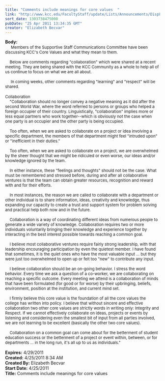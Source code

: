 ```yaml
---
title: "Comments include meanings for core values  "
link: "http://www.kcc.edu/FacultyStaff/update/Lists/Announcements/DispForm.aspx?ID=241"
sort_date: 1303738475000
pubDate: "25 Apr 2011 13:34:35 GMT"
creator: "Elizabeth Becvar"
---
```


<div><b>Body:</b> <div class=ExternalClassF7C9BFDA062049E0AA22B021BDA89C25><div>  <font size=2>   Members of the Supportive Staff Communications Committee have been discussing KCC's Core Values and what they mean to them. </font></div><font size=2>
<div><br>    Below are comments regarding &quot;collaboration&quot; which were shared at a recent meeting. They are being shared with the KCC Community as a whole to help all of us continue to focus on what we are all about.</div>
<div><br>     In coming weeks, other comments regarding &quot;learning&quot; and &quot;respect&quot; will be shared.</div>
<div></font> </div>
<div><font size=2>Collaboration<br>    &quot;Collaboration should no longer convey a negative meaning as it did after the second World War, where the word referred to persons or groups who helped a foreign occupier of their country. Linguistically, &quot;collaboration&quot; implies more or less equal partners who work together--which is obviously not the case when one party is an occupier and the other party is being occupied.</font></div><font size=2>
<div><br>    Too often, when we are asked to collaborate on a project or idea involving a specific department, the members of that department might feel &quot;intruded upon&quot; or &quot;inefficient in their duties.&quot;</div>
<div><br>    Too often, when we are asked to collaborate on a project, we are overwhelmed by the sheer thought that we might be ridiculed or even worse, our ideas and/or knowledge ignored by the team.</div>
<div><br>    In either instance, these &quot;feelings and thoughts&quot; should not be the case. What must be remembered and stressed before, during and after all collaborative ventures is that the team can obtain greater resources, recognition and reward with and for their efforts.</div>
<div><br>    In most instances, the reason we are called to collaborate with a department or other individual is to share information, ideas, creativity and knowledge, thus expanding our capacity to create a trust and support system for problem solving and practical help both now and in the future.</div>
<div><br>    Collaboration is a way of coordinating different ideas from numerous people to generate a wide variety of knowledge. Collaboration requires two or more individuals voluntarily bringing their knowledge and experience together by interacting in the best interest possible towards reaching a common goal. </div>
<div><br>    I believe most collaborative ventures require fairly strong leadership, with that leadership encouraging participation by even the quietest member. I have found that sometimes, it is the quiet ones who have the most valuable input ... but they were just too overwhelmed to open up or felt too &quot;new&quot; to contribute any input.</div>
<div><br>    I believe collaboration should be an on-going behavior. I stress the word behavior. Every time we ask a question of a co-worker, we are collaborating on reaching a specific outcome. Every meeting we attend is a collaboration of minds that have been formulated (for good or for worse) by their upbringing, beliefs, environment, position at the institution, and current mind set. </div>
<div><br>    I firmly believe this core value is the foundation of all the core values the college has written into policy. I believe that without sincere and effective collaboration two other core values are strictly words in writing only: Integrity and Respect. If we cannot effectively collaborate on ideas, projects or events by listening and considering even the smallest bit of input from all parties involved, we are not learning to be excellent (basically the other two core values). </div>
<div><br>    Collaboration on a common goal can come about for the betterment of student education success or the betterment of a project or event within, between, or for departments ... in the long run, it's all up to us as individuals.&quot; <br> </font></div></div></div>
<div><b>Expires:</b> 4/29/2011</div>
<div><b>Created:</b> 4/25/2011 8:34 AM</div>
<div><b>Created By:</b> Elizabeth Becvar</div>
<div><b>Start Date:</b> 4/25/2011</div>
<div><b>Title:</b> Comments include meanings for core values  </div>
